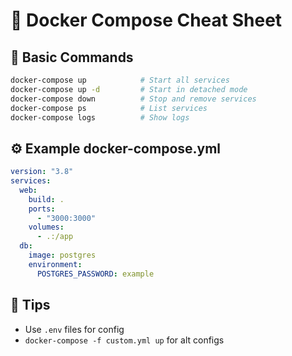# 🐳 Docker Compose Cheat Sheet

## 🔧 Basic Commands
```bash
docker-compose up            # Start all services
docker-compose up -d         # Start in detached mode
docker-compose down          # Stop and remove services
docker-compose ps            # List services
docker-compose logs          # Show logs
```

## ⚙️ Example docker-compose.yml
```yaml
version: "3.8"
services:
  web:
    build: .
    ports:
      - "3000:3000"
    volumes:
      - .:/app
  db:
    image: postgres
    environment:
      POSTGRES_PASSWORD: example
```

## 🧪 Tips
- Use `.env` files for config
- `docker-compose -f custom.yml up` for alt configs
